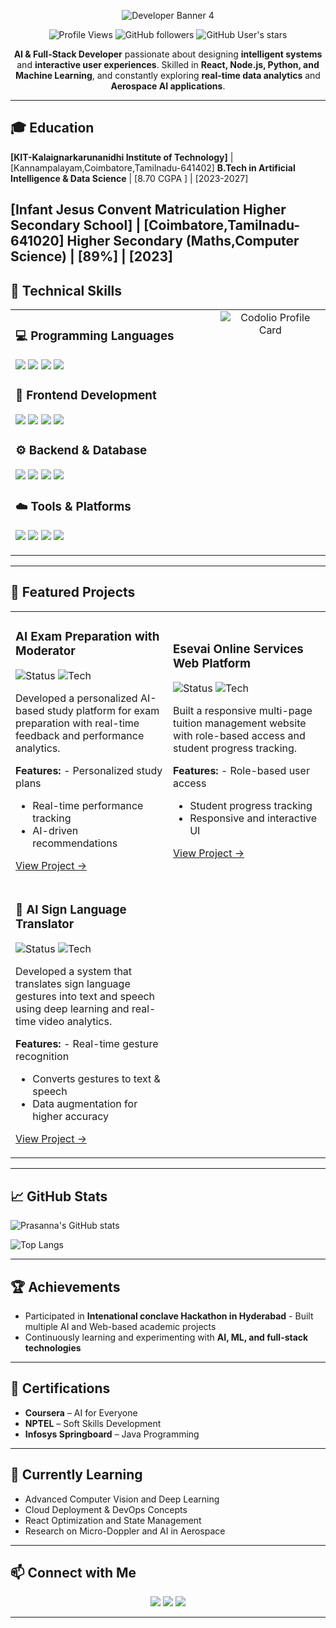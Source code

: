 <div align="center">

![Developer Banner 4](https://ishan-rest.vercel.app/svg/banner/dev4/Prasanna-Venkataraman-S)

</div>

<div align="center">


</div>

<div align="center">

![Profile Views](https://komarev.com/ghpvc/?username=prasan23bad042&color=0F52BA&style=for-the-badge&label=Profile+Views)
![GitHub followers](https://img.shields.io/github/followers/prasan23bad042?style=for-the-badge&logo=github&color=0F52BA&labelColor=000000)
![GitHub User's stars](https://img.shields.io/github/stars/prasannaProjects?style=for-the-badge&logo=github&color=0F52BA&labelColor=000000)

</div>

<div align="center">

 **AI & Full-Stack Developer** passionate about designing **intelligent systems** and **interactive user experiences**. 
 Skilled in **React, Node.js, Python, and Machine Learning**, and constantly exploring **real-time data analytics** and **Aerospace AI applications**. 

</div> 

---

## 🎓 Education

**[KIT-Kalaignarkarunanidhi Institute of Technology]** | [Kannampalayam,Coimbatore,Tamilnadu-641402] 
**B.Tech in Artificial Intelligence & Data Science** | [8.70 CGPA ] | [2023-2027]

**[Infant Jesus Convent Matriculation Higher Secondary School]** | [Coimbatore,Tamilnadu-641020] 
**Higher Secondary (Maths,Computer Science)** | [89%] | [2023]
---
## 🔧 Technical Skills

<table width="100%">
<tr>
<td valign="top">

### 💻 Programming Languages
<p align="left">
  <img src="https://img.shields.io/badge/Python-3776AB?style=for-the-badge&logo=python&logoColor=white"/>
  <img src="https://img.shields.io/badge/JavaScript-F7DF1E?style=for-the-badge&logo=javascript&logoColor=black"/>
  <img src="https://img.shields.io/badge/C++-00599C?style=for-the-badge&logo=c%2B%2B&logoColor=white"/>
  <img src="https://img.shields.io/badge/Java-FF8C00?style=for-the-badge&logo=java&logoColor=white"/>
</p>

### 🎨 Frontend Development
<p align="left">
  <img src="https://img.shields.io/badge/React-20232A?style=for-the-badge&logo=react&logoColor=61DAFB"/>
  <img src="https://img.shields.io/badge/Vite-646CFF?style=for-the-badge&logo=vite&logoColor=white"/>
  <img src="https://img.shields.io/badge/Bootstrap-563D7C?style=for-the-badge&logo=bootstrap&logoColor=white"/>
  <img src="https://img.shields.io/badge/CSS3-1572B6?style=for-the-badge&logo=css3&logoColor=white"/>
</p>

### ⚙️ Backend & Database
<p align="left">
  <img src="https://img.shields.io/badge/Node.js-339933?style=for-the-badge&logo=node.js&logoColor=white"/>
  <img src="https://img.shields.io/badge/Express.js-404D59?style=for-the-badge&logo=express&logoColor=white"/>
  <img src="https://img.shields.io/badge/Firebase-FFCA28?style=for-the-badge&logo=firebase&logoColor=black"/>
  <img src="https://img.shields.io/badge/MongoDB-4EA94B?style=for-the-badge&logo=mongodb&logoColor=white"/>
</p>

### ☁️ Tools & Platforms
<p align="left">
  <img src="https://img.shields.io/badge/Git-F05032?style=for-the-badge&logo=git&logoColor=white"/>
  <img src="https://img.shields.io/badge/Netlify-00C7B7?style=for-the-badge&logo=netlify&logoColor=white"/>
  <img src="https://img.shields.io/badge/Vercel-000000?style=for-the-badge&logo=vercel&logoColor=white"/>
  <img src="https://img.shields.io/badge/VS_Code-0078D4?style=for-the-badge&logo=visual-studio-code&logoColor=white"/>
</p>

</td>
<td valign="top" width="35%" align="center">
  <img  src="https://github.com/user-attachments/assets/6a2bfd19-a69f-457a-abb0-5e753d12e0a3" alt="Codolio Profile Card"/>
</td>
</tr>
</table>

---
## 🌟 Featured Projects

<div align="center">

<table>
<tr>
<td width="50%">

### AI Exam Preparation with Moderator
![Status](https://img.shields.io/badge/Status-Active-10B981?style=flat-square)
![Tech](https://img.shields.io/badge/Tech-React%2C%20Node-6366F1?style=flat-square)

Developed a personalized AI-based study platform for exam preparation with real-time feedback and performance analytics.

**Features:** - Personalized study plans 
- Real-time performance tracking 
- AI-driven recommendations 

[View Project →](https://github.com/prasan23bad042/Xprep)

</td>
<td width="50%">

### Esevai Online Services Web Platform
![Status](https://img.shields.io/badge/Status-Active-10B981?style=flat-square)
![Tech](https://img.shields.io/badge/Tech-HTML%2C%20CSS%2C%20Bootstrap%2C%20JavaScript-6366F1?style=flat-square)

Built a responsive multi-page tuition management website with role-based access and student progress tracking.

**Features:** - Role-based user access 
- Student progress tracking 
- Responsive and interactive UI 

[View Project →](https://github.com/prasan23bad042/esevai_vs)

</td>
</tr>
<tr>
<td width="50%">

### 🤟 AI Sign Language Translator
![Status](https://img.shields.io/badge/Status-Active-10B981?style=flat-square)
![Tech](https://img.shields.io/badge/Tech-Python%2C%20OpenCV%2C%20CNN%2C%20Flask-6366F1?style=flat-square)

Developed a system that translates sign language gestures into text and speech using deep learning and real-time video analytics.

**Features:** - Real-time gesture recognition 
- Converts gestures to text & speech 
- Data augmentation for higher accuracy 

[View Project →](https://github.com/prasan23bad042/sign_language_translator)

</td>
<td width="50%">

</td>
</tr>
</table>
</div>

---

## 📈 GitHub Stats
![Prasanna's GitHub stats](https://github-readme-stats.vercel.app/api?username=prasan23bad042&show_icons=true&theme=tokyonight)

![Top Langs](https://github-readme-stats.vercel.app/api/top-langs/?username=prasan23bad042&layout=compact&theme=tokyonight)


---

## 🏆 Achievements 

- Participated in **Intenational conclave Hackathon in Hyderabad** - Built multiple AI and Web-based academic projects 
- Continuously learning and experimenting with **AI, ML, and full-stack technologies**

---

## 📜 Certifications 

- **Coursera** – AI for Everyone 
- **NPTEL** – Soft Skills Development 
- **Infosys Springboard** – Java Programming 

---

## 🌱 Currently Learning 

- Advanced Computer Vision and Deep Learning 
- Cloud Deployment & DevOps Concepts 
- React Optimization and State Management 
- Research on Micro-Doppler and AI in Aerospace 

---

## 📫 Connect with Me 

<p align="center">
  <a href="https://github.com/prasan23bad042"><img src="https://img.shields.io/badge/GitHub-0D1117?style=for-the-badge&logo=github&logoColor=white"/></a>
  <a href="mailto:"><img src="https://img.shields.io/badge/Email-4285F4?style=for-the-badge&logo=gmail&logoColor=white"/></a>
  <a href="https://www.linkedin.com/in/prasanna-venkataraman-s-aa4563292/"><img src="https://img.shields.io/badge/LinkedIn-0077B5?style=for-the-badge&logo=linkedin&logoColor=white"/></a>
</p>

---
